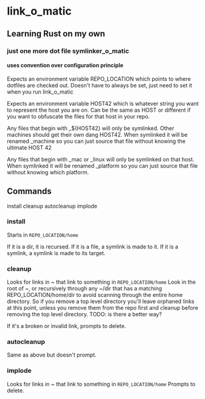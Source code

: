 # link_o_matic

## Learning Rust on my own

### just one more dot file symlinker_o_matic

#### uses convention over configuration principle

Expects an environment variable REPO_LOCATION which points to where
dotfiles are checked out. Doesn't have to always be set, just need to
set it when you run link_o_matic

Expects an environment variable HOST42 which is whatever string you want
to represent the host you are on. Can be the same as HOST or different
if you want to obfuscate the files for that host in your repo.

Any files that begin with _${HOST42} will only be symlinked. Other
machines should get their own dang HOST42. When symlinked it will be
renamed _machine so you can just source that file without knowing the
ultimate HOST 42

Any files that begin with _mac or _linux will only be symlinked on that
host. When symlinked it will be renamed _platform so you can just source
that file without knowing which platform.


## Commands

install cleanup autocleanup implode

### install

Starts in `REPO_LOCATION/home`

If it is a dir, it is recursed.
If it is a file, a symlink is made to it.
If it is a symlink, a symlink is made to its target.

### cleanup

Looks for links in ~ that link to something in `REPO_LOCATION/home`
Look in the root of ~, or recursively through any ~/dir that has a
matching REPO_LOCATION/home/dir to avoid scanning through the entire
home directory. So if you remove a top level directory you'll leave
orphaned links at this point, unless you remove them from the repo first
and cleanup before removing the top level directory.
TODO: is there a better way?

If it's a broken or invalid link, prompts to delete.

### autocleanup

Same as above but doesn't prompt.

### implode

Looks for links in ~ that link to something in `REPO_LOCATION/home`
Prompts to delete.
